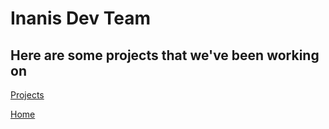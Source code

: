 # Inanis Dev Team

## Here are some projects that we've been working on
[Projects](Projects/projects.md)

[Home](../index.md)